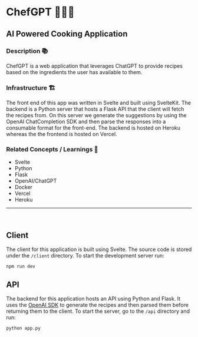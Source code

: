 # ChefGPT 👨‍🍳🤖

## AI Powered Cooking Application

### Description 📚

ChefGPT is a web application that leverages ChatGPT to provide recipes based on the ingredients the user has available to them.

### Infrastructure 🏗️

The front end of this app was written in Svelte and built using SvelteKit. The backend is a Python server that hosts a Flask API that the client will fetch the recipes from. On this server we generate the suggestions by using the OpenAI ChatCompletion SDK and then parse the responses into a consumable format for the front-end. The backend is hosted on Heroku whereas the the frontend is hosted on Vercel.

### Related Concepts / Learnings 💭

* Svelte
* Python
* Flask
* OpenAI/ChatGPT
* Docker
* Vercel
* Heroku

<hr>
<br>

## Client

The client for this application is built using Svelte. The source code is stored under the `/client` directory. To start the development server run:

```
npm run dev
```

## API

The backend for this application hosts an API using Python and Flask. It uses the [OpenAI SDK](https://platform.openai.com/docs/api-reference/introduction) to generate the recipes and then parsed them before returning them to the client. To start the server, go to the `/api` directory and run:

```
python app.py
```
